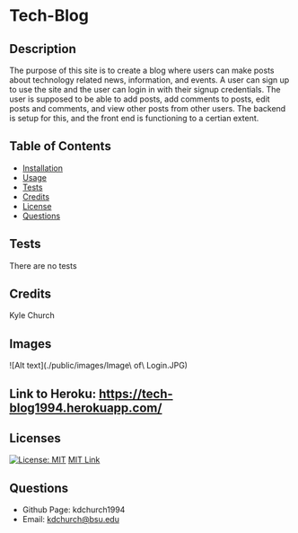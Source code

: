 # Tech-Blog

## Description
  The purpose of this site is to create a blog where users can make posts about technology related news, information, and events. A user can sign up to use the site and the user can login in with their signup credentials. The user is supposed to be able to add posts, add comments to posts, edit posts and comments, and view other posts from other users. The backend is setup for this, and the front end is functioning to a certian extent.  
  
## Table of Contents
  * [Installation](#installation)
  * [Usage](#usage)
  * [Tests](#tests)
  * [Credits](#credits)
  * [License](#licenses)
  * [Questions](#questions)

  ## Tests
  There are no tests
  
  ## Credits
  Kyle Church
  
  ## Images
  ![Alt text](./public/images/Image\ of\ Login.JPG)
  
  
  ## Link to Heroku:  https://tech-blog1994.herokuapp.com/

  ## Licenses
  
  [![License: MIT](https://img.shields.io/badge/License-MIT-yellow.svg)](https://opensource.org/licences/MIT)
  [MIT Link](https://opensource.org/licenses/MIT)

  ## Questions
  - Github Page: kdchurch1994
  - Email: kdchurch@bsu.edu
